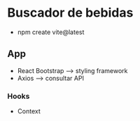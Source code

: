# Buscador de bebidas
- npm create vite@latest

## App
- React Bootstrap --> styling framework
- Axios --> consultar API

### Hooks
- Context